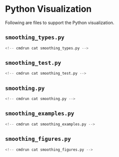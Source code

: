 # Python Visualization

Following are files to support the Python visualization.

## `smoothing_types.py`

```python
<!-- cmdrun cat smoothing_types.py -->
```

## `smoothing_test.py`

```python
<!-- cmdrun cat smoothing_test.py -->
```

## `smoothing.py`

```python
<!-- cmdrun cat smoothing.py -->
```

## `smoothing_examples.py`

```python
<!-- cmdrun cat smoothing_examples.py -->
```

## `smoothing_figures.py`

```python
<!-- cmdrun cat smoothing_figures.py -->
```
